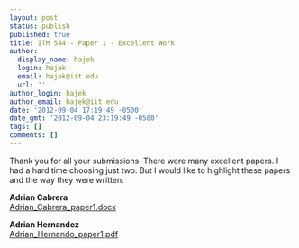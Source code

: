 ```yaml
---
layout: post
status: publish
published: true
title: ITM 544 - Paper 1 - Excellent Work
author:
  display_name: hajek
  login: hajek
  email: hajek@iit.edu
  url: ''
author_login: hajek
author_email: hajek@iit.edu
date: '2012-09-04 17:19:49 -0500'
date_gmt: '2012-09-04 23:19:49 -0500'
tags: []
comments: []
---
```

<p>Thank you for all your submissions.  There were many excellent papers.  I had a hard time choosing just two.  But I would like to highlight these papers and the way they were written.</p>
<p><strong>Adrian Cabrera</strong><br />
<a href='http://blog.sat.iit.edu/wp-content/uploads/2012/09/Adrian_Cabrera_paper1.docx'>Adrian_Cabrera_paper1.docx</a></p>
<p><strong>Adrian Hernandez</strong><br />
<a href='http://blog.sat.iit.edu/wp-content/uploads/2012/09/Adrian_Hernando_paper1.pdf'>Adrian_Hernando_paper1.pdf</a></p>
